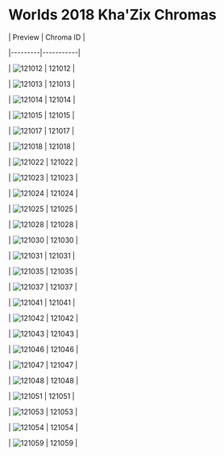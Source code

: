 # Worlds 2018 Kha'Zix Chromas


| Preview | Chroma ID |

|---------|-----------|

| ![121012](https://raw.communitydragon.org/latest/plugins/rcp-be-lol-game-data/global/default/v1/champion-chroma-images/121/121012.png) | 121012 |

| ![121013](https://raw.communitydragon.org/latest/plugins/rcp-be-lol-game-data/global/default/v1/champion-chroma-images/121/121013.png) | 121013 |

| ![121014](https://raw.communitydragon.org/latest/plugins/rcp-be-lol-game-data/global/default/v1/champion-chroma-images/121/121014.png) | 121014 |

| ![121015](https://raw.communitydragon.org/latest/plugins/rcp-be-lol-game-data/global/default/v1/champion-chroma-images/121/121015.png) | 121015 |

| ![121017](https://raw.communitydragon.org/latest/plugins/rcp-be-lol-game-data/global/default/v1/champion-chroma-images/121/121017.png) | 121017 |

| ![121018](https://raw.communitydragon.org/latest/plugins/rcp-be-lol-game-data/global/default/v1/champion-chroma-images/121/121018.png) | 121018 |

| ![121022](https://raw.communitydragon.org/latest/plugins/rcp-be-lol-game-data/global/default/v1/champion-chroma-images/121/121022.png) | 121022 |

| ![121023](https://raw.communitydragon.org/latest/plugins/rcp-be-lol-game-data/global/default/v1/champion-chroma-images/121/121023.png) | 121023 |

| ![121024](https://raw.communitydragon.org/latest/plugins/rcp-be-lol-game-data/global/default/v1/champion-chroma-images/121/121024.png) | 121024 |

| ![121025](https://raw.communitydragon.org/latest/plugins/rcp-be-lol-game-data/global/default/v1/champion-chroma-images/121/121025.png) | 121025 |

| ![121028](https://raw.communitydragon.org/latest/plugins/rcp-be-lol-game-data/global/default/v1/champion-chroma-images/121/121028.png) | 121028 |

| ![121030](https://raw.communitydragon.org/latest/plugins/rcp-be-lol-game-data/global/default/v1/champion-chroma-images/121/121030.png) | 121030 |

| ![121031](https://raw.communitydragon.org/latest/plugins/rcp-be-lol-game-data/global/default/v1/champion-chroma-images/121/121031.png) | 121031 |

| ![121035](https://raw.communitydragon.org/latest/plugins/rcp-be-lol-game-data/global/default/v1/champion-chroma-images/121/121035.png) | 121035 |

| ![121037](https://raw.communitydragon.org/latest/plugins/rcp-be-lol-game-data/global/default/v1/champion-chroma-images/121/121037.png) | 121037 |

| ![121041](https://raw.communitydragon.org/latest/plugins/rcp-be-lol-game-data/global/default/v1/champion-chroma-images/121/121041.png) | 121041 |

| ![121042](https://raw.communitydragon.org/latest/plugins/rcp-be-lol-game-data/global/default/v1/champion-chroma-images/121/121042.png) | 121042 |

| ![121043](https://raw.communitydragon.org/latest/plugins/rcp-be-lol-game-data/global/default/v1/champion-chroma-images/121/121043.png) | 121043 |

| ![121046](https://raw.communitydragon.org/latest/plugins/rcp-be-lol-game-data/global/default/v1/champion-chroma-images/121/121046.png) | 121046 |

| ![121047](https://raw.communitydragon.org/latest/plugins/rcp-be-lol-game-data/global/default/v1/champion-chroma-images/121/121047.png) | 121047 |

| ![121048](https://raw.communitydragon.org/latest/plugins/rcp-be-lol-game-data/global/default/v1/champion-chroma-images/121/121048.png) | 121048 |

| ![121051](https://raw.communitydragon.org/latest/plugins/rcp-be-lol-game-data/global/default/v1/champion-chroma-images/121/121051.png) | 121051 |

| ![121053](https://raw.communitydragon.org/latest/plugins/rcp-be-lol-game-data/global/default/v1/champion-chroma-images/121/121053.png) | 121053 |

| ![121054](https://raw.communitydragon.org/latest/plugins/rcp-be-lol-game-data/global/default/v1/champion-chroma-images/121/121054.png) | 121054 |

| ![121059](https://raw.communitydragon.org/latest/plugins/rcp-be-lol-game-data/global/default/v1/champion-chroma-images/121/121059.png) | 121059 |